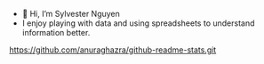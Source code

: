 - 👋 Hi, I’m Sylvester Nguyen
- I enjoy playing with data and using spreadsheets to understand information better.

https://github.com/anuraghazra/github-readme-stats.git
